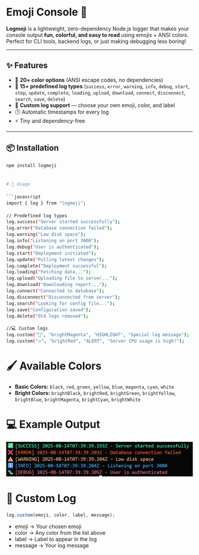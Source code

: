 # Emoji Console 🎉

**Logmoji** is a lightweight, zero-dependency Node.js logger that makes your console output **fun, colorful, and easy to read** using emojis + ANSI colors. Perfect for CLI tools, backend logs, or just making debugging less boring!

---

## ✨ Features

- 🎨 **20+ color options** (ANSI escape codes, no dependencies)
- 🚀 **15+ predefined log types** (`success`, `error`, `warning`, `info`, `debug`, `start`, `stop`, `update`, `complete`, `loading`, `upload`, `download`, `connect`, `disconnect`, `search`, `save`, `delete`)
- 🌟 **Custom log support** — choose your own emoji, color, and label
- 🕒 Automatic timestamps for every log
- ⚡ Tiny and dependency-free

---

## 📦 Installation

````bash
npm install logmoji


# 🚀 Usage

```javascript
import { log } from "logmoji";

// Predefined log types
log.success("Server started successfully");
log.error("Database connection failed");
log.warning("Low disk space");
log.info("Listening on port 3000");
log.debug("User is authenticated");
log.start("Deployment initiated");
log.update("Pulling latest changes");
log.complete("Deployment successful");
log.loading("Fetching data...");
log.upload("Uploading file to server...");
log.download("Downloading report...");
log.connect("Connected to database");
log.disconnect("Disconnected from server");
log.search("Looking for config file...");
log.save("Configuration saved");
log.delete("Old logs removed");

//💻 Custom logs
log.custom("🌟", "brightMagenta", "HIGHLIGHT", "Special log message");
log.custom("🔥", "brightRed", "ALERT", "Server CPU usage is high!");
````

# 🖌️ Available Colors

- **Basic Colors:** `black`, `red`, `green`, `yellow`, `blue`, `magenta`, `cyan`, `white`
- **Bright Colors:** `brightBlack`, `brightRed`, `brightGreen`, `brightYellow`, `brightBlue`, `brightMagenta`, `brightCyan`, `brightWhite`

# 💻 Example Output

![alt text](image.png)

# 🔧 Custom Log

```javascript
log.custom(emoji, color, label, message);
```

- emoji → Your chosen emoji
- color → Any color from the list above
- label → Label to appear in the log
- message → Your log message
